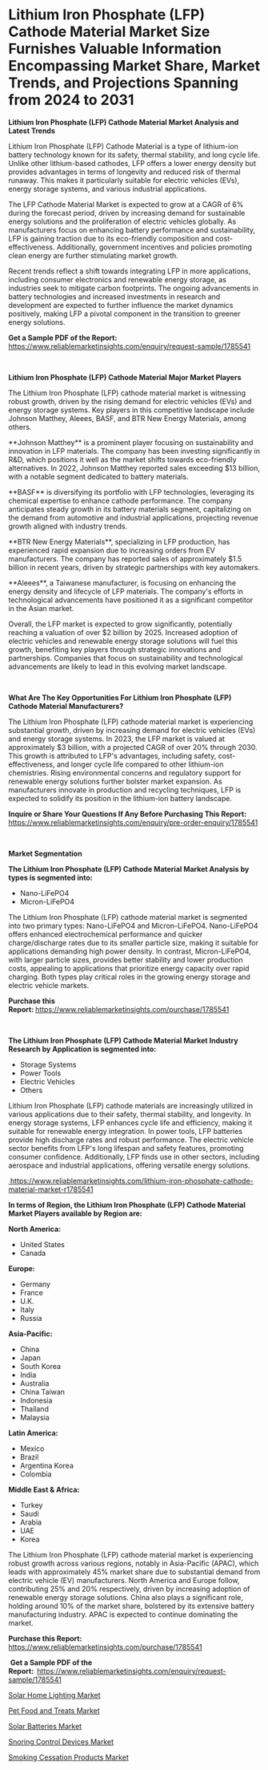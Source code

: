 <p><h1>Lithium Iron Phosphate (LFP) Cathode Material Market Size Furnishes Valuable Information Encompassing Market Share, Market Trends, and Projections Spanning from 2024 to 2031</h1></p><p><strong>Lithium Iron Phosphate (LFP) Cathode Material Market Analysis and Latest Trends</strong></p>
<p><p>Lithium Iron Phosphate (LFP) Cathode Material is a type of lithium-ion battery technology known for its safety, thermal stability, and long cycle life. Unlike other lithium-based cathodes, LFP offers a lower energy density but provides advantages in terms of longevity and reduced risk of thermal runaway. This makes it particularly suitable for electric vehicles (EVs), energy storage systems, and various industrial applications.</p><p>The LFP Cathode Material Market is expected to grow at a CAGR of 6% during the forecast period, driven by increasing demand for sustainable energy solutions and the proliferation of electric vehicles globally. As manufacturers focus on enhancing battery performance and sustainability, LFP is gaining traction due to its eco-friendly composition and cost-effectiveness. Additionally, government incentives and policies promoting clean energy are further stimulating market growth. </p><p>Recent trends reflect a shift towards integrating LFP in more applications, including consumer electronics and renewable energy storage, as industries seek to mitigate carbon footprints. The ongoing advancements in battery technologies and increased investments in research and development are expected to further influence the market dynamics positively, making LFP a pivotal component in the transition to greener energy solutions.</p></p>
<p><strong>Get a Sample PDF of the Report:&nbsp;</strong> <a href="https://www.reliablemarketinsights.com/enquiry/request-sample/1785541?utm_campaign=1400&utm_medium=2&utm_source=Github&utm_content=ia&utm_term=08102024&utm_id=lithium-iron-phosphate-lfp-cathode-material">https://www.reliablemarketinsights.com/enquiry/request-sample/1785541</a></p>
<p>&nbsp;</p>
<p><strong>Lithium Iron Phosphate (LFP) Cathode Material Major Market Players</strong></p>
<p><p>The Lithium Iron Phosphate (LFP) cathode material market is witnessing robust growth, driven by the rising demand for electric vehicles (EVs) and energy storage systems. Key players in this competitive landscape include Johnson Matthey, Aleees, BASF, and BTR New Energy Materials, among others.</p><p>**Johnson Matthey** is a prominent player focusing on sustainability and innovation in LFP materials. The company has been investing significantly in R&D, which positions it well as the market shifts towards eco-friendly alternatives. In 2022, Johnson Matthey reported sales exceeding $13 billion, with a notable segment dedicated to battery materials.</p><p>**BASF** is diversifying its portfolio with LFP technologies, leveraging its chemical expertise to enhance cathode performance. The company anticipates steady growth in its battery materials segment, capitalizing on the demand from automotive and industrial applications, projecting revenue growth aligned with industry trends.</p><p>**BTR New Energy Materials**, specializing in LFP production, has experienced rapid expansion due to increasing orders from EV manufacturers. The company has reported sales of approximately $1.5 billion in recent years, driven by strategic partnerships with key automakers.</p><p>**Aleees**, a Taiwanese manufacturer, is focusing on enhancing the energy density and lifecycle of LFP materials. The company's efforts in technological advancements have positioned it as a significant competitor in the Asian market.</p><p>Overall, the LFP market is expected to grow significantly, potentially reaching a valuation of over $2 billion by 2025. Increased adoption of electric vehicles and renewable energy storage solutions will fuel this growth, benefiting key players through strategic innovations and partnerships. Companies that focus on sustainability and technological advancements are likely to lead in this evolving market landscape.</p></p>
<p>&nbsp;</p>
<p><strong>What Are The Key Opportunities For Lithium Iron Phosphate (LFP) Cathode Material Manufacturers?</strong></p>
<p><p>The Lithium Iron Phosphate (LFP) cathode material market is experiencing substantial growth, driven by increasing demand for electric vehicles (EVs) and energy storage systems. In 2023, the LFP market is valued at approximately $3 billion, with a projected CAGR of over 20% through 2030. This growth is attributed to LFP's advantages, including safety, cost-effectiveness, and longer cycle life compared to other lithium-ion chemistries. Rising environmental concerns and regulatory support for renewable energy solutions further bolster market expansion. As manufacturers innovate in production and recycling techniques, LFP is expected to solidify its position in the lithium-ion battery landscape.</p></p>
<p><strong>Inquire or Share Your Questions If Any Before Purchasing This Report:</strong> <a href="https://www.reliablemarketinsights.com/enquiry/pre-order-enquiry/1785541?utm_campaign=1400&utm_medium=2&utm_source=Github&utm_content=ia&utm_term=08102024&utm_id=lithium-iron-phosphate-lfp-cathode-material">https://www.reliablemarketinsights.com/enquiry/pre-order-enquiry/1785541</a></p>
<p>&nbsp;</p>
<p><strong>Market Segmentation</strong></p>
<p><strong>The Lithium Iron Phosphate (LFP) Cathode Material Market Analysis by types is segmented into:</strong></p>
<p><ul><li>Nano-LiFePO4</li><li>Micron-LiFePO4</li></ul></p>
<p><p>The Lithium Iron Phosphate (LFP) cathode material market is segmented into two primary types: Nano-LiFePO4 and Micron-LiFePO4. Nano-LiFePO4 offers enhanced electrochemical performance and quicker charge/discharge rates due to its smaller particle size, making it suitable for applications demanding high power density. In contrast, Micron-LiFePO4, with larger particle sizes, provides better stability and lower production costs, appealing to applications that prioritize energy capacity over rapid charging. Both types play critical roles in the growing energy storage and electric vehicle markets.</p></p>
<p><strong>Purchase this Report:&nbsp;</strong><a href="https://www.reliablemarketinsights.com/purchase/1785541?utm_campaign=1400&utm_medium=2&utm_source=Github&utm_content=ia&utm_term=08102024&utm_id=lithium-iron-phosphate-lfp-cathode-material">https://www.reliablemarketinsights.com/purchase/1785541</a></p>
<p>&nbsp;</p>
<p><strong>The Lithium Iron Phosphate (LFP) Cathode Material Market Industry Research by Application is segmented into:</strong></p>
<p><ul><li>Storage Systems</li><li>Power Tools</li><li>Electric Vehicles</li><li>Others</li></ul></p>
<p><p>Lithium Iron Phosphate (LFP) cathode materials are increasingly utilized in various applications due to their safety, thermal stability, and longevity. In energy storage systems, LFP enhances cycle life and efficiency, making it suitable for renewable energy integration. In power tools, LFP batteries provide high discharge rates and robust performance. The electric vehicle sector benefits from LFP's long lifespan and safety features, promoting consumer confidence. Additionally, LFP finds use in other sectors, including aerospace and industrial applications, offering versatile energy solutions.</p></p>
<p><a href="https://www.reliablemarketinsights.com/lithium-iron-phosphate-cathode-material-market-r1785541?utm_campaign=1400&utm_medium=2&utm_source=Github&utm_content=ia&utm_term=08102024&utm_id=lithium-iron-phosphate-lfp-cathode-material">&nbsp;https://www.reliablemarketinsights.com/lithium-iron-phosphate-cathode-material-market-r1785541</a></p>
<p><strong>In terms of Region, the Lithium Iron Phosphate (LFP) Cathode Material Market Players available by Region are:</strong></p>
<p>
    <p> <strong> North America: </strong>
        <ul>
            <li>United States</li>
            <li>Canada</li>
        </ul>
        </p> 
    <p> <strong> Europe: </strong>
        <ul>
            <li>Germany</li>
            <li>France</li>
            <li>U.K.</li>
            <li>Italy</li>
            <li>Russia</li>
        </ul>
        </p> 
    <p> <strong> Asia-Pacific: </strong>
        <ul>
            <li>China</li>
            <li>Japan</li>
            <li>South Korea</li>
            <li>India</li>
            <li>Australia</li>
            <li>China Taiwan</li>
            <li>Indonesia</li>
            <li>Thailand</li>
            <li>Malaysia</li>
        </ul>
        </p> 
    <p> <strong> Latin America: </strong>
        <ul>
            <li>Mexico</li>
            <li>Brazil</li>
            <li>Argentina Korea</li>
            <li>Colombia</li>
        </ul>
        </p> 
    <p> <strong> Middle East & Africa: </strong>
        <ul>
            <li>Turkey</li>
            <li>Saudi</li>
            <li>Arabia</li>
            <li>UAE</li>
            <li>Korea</li>
        </ul>
    </p>
    </p>
<p><p>The Lithium Iron Phosphate (LFP) cathode material market is experiencing robust growth across various regions, notably in Asia-Pacific (APAC), which leads with approximately 45% market share due to substantial demand from electric vehicle (EV) manufacturers. North America and Europe follow, contributing 25% and 20% respectively, driven by increasing adoption of renewable energy storage solutions. China also plays a significant role, holding around 10% of the market share, bolstered by its extensive battery manufacturing industry. APAC is expected to continue dominating the market.</p></p>
<p><strong>Purchase this Report: </strong><a href="https://www.reliablemarketinsights.com/purchase/1785541?utm_campaign=1400&utm_medium=2&utm_source=Github&utm_content=ia&utm_term=08102024&utm_id=lithium-iron-phosphate-lfp-cathode-material">https://www.reliablemarketinsights.com/purchase/1785541</a></p>
<p>&nbsp;<strong>Get a Sample PDF of the Report:&nbsp;&nbsp;</strong><a href="https://www.reliablemarketinsights.com/enquiry/request-sample/1785541?utm_campaign=1400&utm_medium=2&utm_source=Github&utm_content=ia&utm_term=08102024&utm_id=lithium-iron-phosphate-lfp-cathode-material">https://www.reliablemarketinsights.com/enquiry/request-sample/1785541</a></p>
<p><strong></strong></p>
<p><p><a href="https://www.linkedin.com/pulse/solar-home-lighting-market-emerging-trends-future-prospects-d2nrf?utm_campaign=1400&utm_medium=2&utm_source=Github&utm_content=ia&utm_term=08102024&utm_id=lithium-iron-phosphate-lfp-cathode-material">Solar Home Lighting Market</a></p><p><a href="https://issuu.com/reportprime-2/docs/pet-food-and-treats-market-size-203_d3551b2ce1bcb4?utm_campaign=1400&utm_medium=2&utm_source=Github&utm_content=ia&utm_term=08102024&utm_id=lithium-iron-phosphate-lfp-cathode-material">Pet Food and Treats Market</a></p><p><a href="https://www.linkedin.com/pulse/market-leaders-laggards-global-solar-batteries-trends-forecast-zmv1f?utm_campaign=1400&utm_medium=2&utm_source=Github&utm_content=ia&utm_term=08102024&utm_id=lithium-iron-phosphate-lfp-cathode-material">Solar Batteries Market</a></p><p><a href="https://www.linkedin.com/pulse/global-snoring-control-devices-market-pulse-trends-growth-analysis-hcfhe?utm_campaign=1400&utm_medium=2&utm_source=Github&utm_content=ia&utm_term=08102024&utm_id=lithium-iron-phosphate-lfp-cathode-material">Snoring Control Devices Market</a></p><p><a href="https://www.linkedin.com/pulse/smoking-cessation-products-market-outlook-complete-industry-la3re?utm_campaign=1400&utm_medium=2&utm_source=Github&utm_content=ia&utm_term=08102024&utm_id=lithium-iron-phosphate-lfp-cathode-material">Smoking Cessation Products Market</a></p></p>